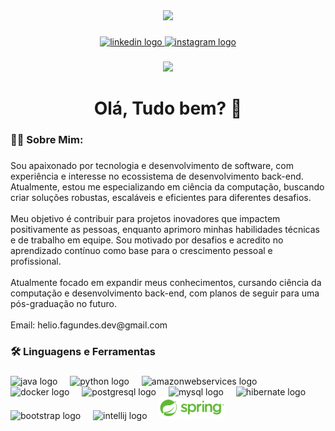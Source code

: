 <div align="center">
  <img height="150" src="https://media.giphy.com/media/M9gbBd9nbDrOTu1Mqx/giphy.gif"  />
</div>

###

<div align="center">
  <a href="https://www.linkedin.com/in/helio-fagundes/" target="_blank">
    <img src="https://img.shields.io/static/v1?message=LinkedIn&logo=linkedin&label=&color=0077B5&logoColor=white&labelColor=&style=for-the-badge" height="25" alt="linkedin logo"  />
  </a>
  <a href="https://www.instagram.com/helio_fagundes.04/" target="_blank">
    <img src="https://img.shields.io/static/v1?message=Instagram&logo=instagram&label=&color=E4405F&logoColor=white&labelColor=&style=for-the-badge" height="25" alt="instagram logo"  />
  </a>
</div>

###

<div align="center">
  <img src="https://visitor-badge.laobi.icu/badge?page_id=Helio-Fagundes.Helio-Fagundes&"  />
</div>

###

<h1 align="center">Olá, Tudo bem? 👋</h1>

###

<h3 align="left">👩‍💻  Sobre Mim:</h3>

###

<p align="left">Sou apaixonado por tecnologia e desenvolvimento de software, com experiência e interesse no ecossistema de desenvolvimento back-end. Atualmente, estou me especializando em ciência da computação, buscando criar soluções robustas, escaláveis e eficientes para diferentes desafios.<br><br>Meu objetivo é contribuir para projetos inovadores que impactem positivamente as pessoas, enquanto aprimoro minhas habilidades técnicas e de trabalho em equipe. Sou motivado por desafios e acredito no aprendizado contínuo como base para o crescimento pessoal e profissional.<br><br>Atualmente focado em expandir meus conhecimentos, cursando ciência da computação e desenvolvimento back-end, com planos de seguir para uma pós-graduação no futuro.<br><br>Email: helio.fagundes.dev@gmail.com</p>

###

<h3 align="left">🛠 Linguagens e Ferramentas</h3>

###

<div align="left">
  <img src="https://cdn.jsdelivr.net/gh/devicons/devicon/icons/java/java-original.svg" height="40" alt="java logo"  />
  <img width="12" />
  <img src="https://cdn.jsdelivr.net/gh/devicons/devicon/icons/python/python-original.svg" height="40" alt="python logo"  />
  <img width="12" />
  <img src="https://cdn.jsdelivr.net/gh/devicons/devicon/icons/amazonwebservices/amazonwebservices-line-wordmark.svg" height="40" alt="amazonwebservices logo"  />
  <img width="12" />
  <img src="https://cdn.jsdelivr.net/gh/devicons/devicon/icons/docker/docker-plain-wordmark.svg" height="40" alt="docker logo"  />
  <img width="12" />
  <img src="https://cdn.jsdelivr.net/gh/devicons/devicon/icons/postgresql/postgresql-original.svg" height="40" alt="postgresql logo"  />
  <img width="12" />
  <img src="https://cdn.jsdelivr.net/gh/devicons/devicon/icons/mysql/mysql-original.svg" height="40" alt="mysql logo"  />
  <img width="12" />
  <img src="https://skillicons.dev/icons?i=hibernate" height="40" alt="hibernate logo"  />
  <img width="12" />
  <img src="https://cdn.jsdelivr.net/gh/devicons/devicon/icons/bootstrap/bootstrap-original.svg" height="40" alt="bootstrap logo"  />
  <img width="12" />
  <img src="https://cdn.jsdelivr.net/gh/devicons/devicon/icons/intellij/intellij-original.svg" height="40" alt="intellij logo"  />
  <img width="12" />
  <img src="./a9681788-5037-4b73-b9f3-8e3af381eae4.png" height="35" alt="spring logo"  />
</div>

###

<h3 align="left"></h3>

###

<div align="center">
</div>

###

